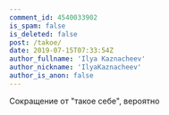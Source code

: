 ```yaml
---
comment_id: 4540033902
is_spam: false
is_deleted: false
post: /takoe/
date: 2019-07-15T07:33:54Z
author_fullname: 'Ilya Kaznacheev'
author_nickname: 'IlyaKaznacheev'
author_is_anon: false
---
```


<p>Сокращение от "такое себе", вероятно</p>

